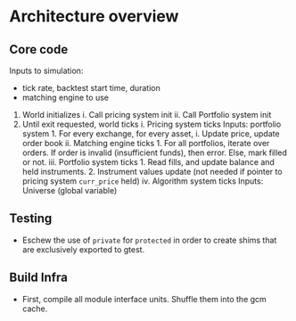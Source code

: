 # Architecture overview
## Core code
Inputs to simulation:
* tick rate, backtest start time, duration
* matching engine to use

1. World initializes
    i. Call pricing system init
    ii. Call Portfolio system init
2. Until exit requested, world ticks
    i. Pricing system ticks
        Inputs: portfolio system
        1. For every exchange, for every asset,
            i. Update price, update order book
    ii. Matching engine ticks
        1. For all portfolios, iterate over orders. If order is invalid (insufficient
funds), then error. Else, mark filled or not.
    iii. Portfolio system ticks
        1. Read fills, and update balance and held instruments.
        2. Instrument values update (not needed if pointer to pricing system `curr_price` held)
    iv. Algorithm system ticks
    Inputs: Universe (global variable)
## Testing
* Eschew the use of `private` for `protected` in order to create shims that are exclusively
exported to gtest.
## Build Infra
* First, compile all module interface units. Shuffle them into the gcm cache.
